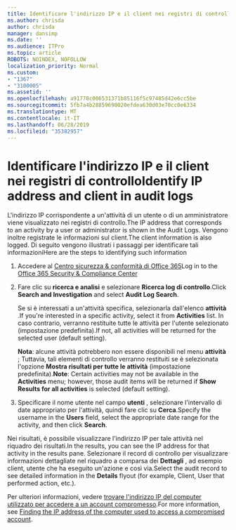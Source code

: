 ```yaml
---
title: Identificare l'indirizzo IP e il client nei registri di controllo
ms.author: chrisda
author: chrisda
manager: dansimp
ms.date: ''
ms.audience: ITPro
ms.topic: article
ROBOTS: NOINDEX, NOFOLLOW
localization_priority: Normal
ms.custom:
- "1367"
- "3100005"
ms.assetid: ''
ms.openlocfilehash: a91778c006531371b85116f5c97485d42e6cc5be
ms.sourcegitcommit: 5fb7a4b28859690020efdea630d03e70cc0e6334
ms.translationtype: MT
ms.contentlocale: it-IT
ms.lasthandoff: 06/28/2019
ms.locfileid: "35382957"
---
```

# <a name="identify-ip-address-and-client-in-audit-logs"></a><span data-ttu-id="a1029-102">Identificare l'indirizzo IP e il client nei registri di controllo</span><span class="sxs-lookup"><span data-stu-id="a1029-102">Identify IP address and client in audit logs</span></span>

<span data-ttu-id="a1029-103">L'indirizzo IP corrispondente a un'attività di un utente o di un amministratore viene visualizzato nei registri di controllo.</span><span class="sxs-lookup"><span data-stu-id="a1029-103">The IP address that corresponds to an activity by a user or administrator is shown in the Audit Logs.</span></span> <span data-ttu-id="a1029-104">Vengono inoltre registrate le informazioni sul client.</span><span class="sxs-lookup"><span data-stu-id="a1029-104">The client information is also logged.</span></span> <span data-ttu-id="a1029-105">Di seguito vengono illustrati i passaggi per identificare tali informazioni</span><span class="sxs-lookup"><span data-stu-id="a1029-105">Here are the steps to identifying such information</span></span>

1. <span data-ttu-id="a1029-106">Accedere al [Centro sicurezza & conformità di Office 365](https://protection.office.com/)</span><span class="sxs-lookup"><span data-stu-id="a1029-106">Log in to the [Office 365 Security & Compliance Center](https://protection.office.com/)</span></span>

2. <span data-ttu-id="a1029-107">Fare clic su **ricerca e analisi** e selezionare **Ricerca log di controllo**.</span><span class="sxs-lookup"><span data-stu-id="a1029-107">Click **Search and Investigation** and select **Audit Log Search**.</span></span>

   <span data-ttu-id="a1029-108">Se si è interessati a un'attività specifica, selezionarla dall'elenco **attività** .</span><span class="sxs-lookup"><span data-stu-id="a1029-108">If you're interested in a specific activity, select it from **Activities** list.</span></span> <span data-ttu-id="a1029-109">In caso contrario, verranno restituite tutte le attività per l'utente selezionato (impostazione predefinita).</span><span class="sxs-lookup"><span data-stu-id="a1029-109">If not, all activities will be returned for the selected user (default setting).</span></span>

   <span data-ttu-id="a1029-110">**Nota**: alcune attività potrebbero non essere disponibili nel menu **attività** ; Tuttavia, tali elementi di controllo verranno restituiti se è selezionata l'opzione **Mostra risultati per tutte le attività** (impostazione predefinita).</span><span class="sxs-lookup"><span data-stu-id="a1029-110">**Note**: Certain activities may not be available in the **Activities** menu; however, those audit items will be returned if **Show Results for all activities** is selected (default setting).</span></span>

3. <span data-ttu-id="a1029-111">Specificare il nome utente nel campo **utenti** , selezionare l'intervallo di date appropriato per l'attività, quindi fare clic su **Cerca**.</span><span class="sxs-lookup"><span data-stu-id="a1029-111">Specify the username in the **Users** field, select the appropriate date range for the activity, and then click **Search**.</span></span>

<span data-ttu-id="a1029-112">Nei risultati, è possibile visualizzare l'indirizzo IP per tale attività nel riquadro dei risultati.</span><span class="sxs-lookup"><span data-stu-id="a1029-112">In the results, you can see the IP address for that activity in the results pane.</span></span> <span data-ttu-id="a1029-113">Selezionare il record di controllo per visualizzare informazioni dettagliate nel riquadro a comparsa dei **Dettagli** , ad esempio client, utente che ha eseguito un'azione e così via.</span><span class="sxs-lookup"><span data-stu-id="a1029-113">Select the audit record to see detailed information in the **Details** flyout (for example, Client, User that performed action, etc.).</span></span>

<span data-ttu-id="a1029-114">Per ulteriori informazioni, vedere [trovare l'indirizzo IP del computer utilizzato per accedere a un account compromesso](https://docs.microsoft.com/office365/securitycompliance/auditing-troubleshooting-scenarios#finding-the-ip-address-of-the-computer-used-to-access-a-compromised-account).</span><span class="sxs-lookup"><span data-stu-id="a1029-114">For more information, see [Finding the IP address of the computer used to access a compromised account](https://docs.microsoft.com/office365/securitycompliance/auditing-troubleshooting-scenarios#finding-the-ip-address-of-the-computer-used-to-access-a-compromised-account).</span></span>
